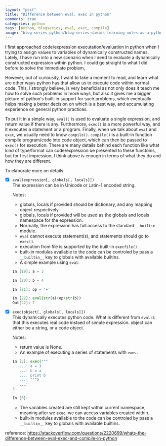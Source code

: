 ```yaml
---
layout: "post"
title: "Difference between eval, exec in python"
comments: true
categories: python
tags: [python, blogseries, eval, exec, compile]
image: "blog-series-python/blog-series-davids-learning-notes-as-a-python-dummy-style2.png"
---
```


I first approached code/expression executation/evaluation in python when I trying to 
assign values to variables of dynamically constructed names. Lately, I have run into 
a new scenario when I need to evaluate a dynamically constructed expression within python. 
I could go straight to what I did before to solve the immediate problem,  
  
However, out of curiousity, I want to take a moment to read, and learn what are other ways python has that allow us to execute code within normal code. This, I strongly believe, is very beneficial as not only does it teach me how to solve such problems in more ways, but also it gives me a bigger picture of python's built-in support for such problems, which eventually helps making a better decision on which is a best way, and accumulating experience on general python practices.  
  
To put it in a simple way, `eval()` is used to evaluate a single expression, and return value if there is any. Furthermore, `exec()` is a more powerful way, and it executes a statement or a program. Finally, when we talk about `eval` and `exec`, we usually need to know `compile()`. `compile()` is a built-in function compile program/code into code object, which can then be passed to `exec()` for execution.  There are many details behind each function like what kind of type/format can code/expression be presented to these functoins, but for first impression, I think above is enough in terms of what they do and how they are different.  
  
To elaborate more on details:  
  
- [x] `eval(expression[, globals[, locals]])`  
  The expression can be in Unicode or Latin-1 encoded string.  
  
  Notes:  
  - globals, locals if provided should be dictionary, and any mapping object respectively.  
  - globals, locals if provided will be used as the globals and locals namespace for the expression.  
  - Normally, the expression has full access to the standard `__builtin__` module.  
  - `eval` cannot execute statement(s), and statements should go to `exec()`.  
  - execution from file is supported by the built-in `execfile()`.  
  - built-in modules available to the code can be controled by pass a `__builtin__` key to globals with available builtins.
  - A simple example using `eval`:  

  ```python
  In [19]: a = 3
  
  In [20]: b = 4
  
  In [21]: op = '+'
  
  In [22]: eval(str(a)+op+str(b))
  Out[22]: 7
  ```

- [x] `exec(object[, globals[, locals]])`   
  This dynamically executes python code. What is different from `eval` is that this executes real code instaed of simple expression.
  object can either be a string, or a code object.
  
  Notes:
  - return value is None.  
  - An example of executing a series of statements with `exec`:   

  ```python
  In [5]: exec("""
     ...: a = 3
     ...: b = a
     ...: print b
     ...: """)
     ...:
  3
  
  In [6]:
  ```
  - The variables created are still kept within current namespace, meaning after we `exec`, we can access variables created within.  
  - built-in modules available to the code can be controled by pass a `__builtin__` key to globals with available builtins.


reference: https://stackoverflow.com/questions/2220699/whats-the-difference-between-eval-exec-and-compile-in-python
